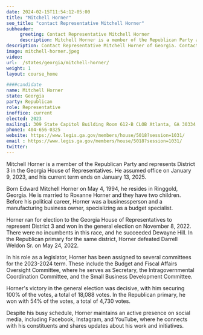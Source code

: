 ```yaml
---
date: 2024-02-15T11:54:12-05:00
title: "Mitchell Horner"
seo_title: "contact Representative Mitchell Horner"
subheader:
     greeting: Contact Representative Mitchell Horner
     description: Mitchell Horner is a member of the Republican Party and represents District 3 in the Georgia House of Representatives. He assumed office on January 9, 2023, and his current term ends on January 13, 2025.
description: Contact Representative Mitchell Horner of Georgia. Contact information for Mitchell Horner includes email address, phone number, and mailing address.
image: mitchell-horner.jpeg
video:
url:  /states/georgia/mitchell-horner/
weight: 1
layout: course_home

####candidate
name: Mitchell Horner
state: Georgia
party: Republican
role: Representative
inoffice: current
elected: 2023
mailing1: 309 State Capitol Building Room 612-B CLOB Atlanta, GA 30334
phone1: 404-656-0325
website: https://www.legis.ga.gov/members/house/5018?session=1031/
email : https://www.legis.ga.gov/members/house/5018?session=1031/
twitter:
---
```


Mitchell Horner is a member of the Republican Party and represents District 3 in the Georgia House of Representatives. He assumed office on January 9, 2023, and his current term ends on January 13, 2025.

Born Edward Mitchell Horner on May 4, 1994, he resides in Ringgold, Georgia. He is married to Roxanne Horner and they have two children. Before his political career, Horner was a businessperson and a manufacturing business owner, specializing as a budget specialist.

Horner ran for election to the Georgia House of Representatives to represent District 3 and won in the general election on November 8, 2022. There were no incumbents in this race, and he succeeded Dewayne Hill. In the Republican primary for the same district, Horner defeated Darrell Weldon Sr. on May 24, 2022.

In his role as a legislator, Horner has been assigned to several committees for the 2023-2024 term. These include the Budget and Fiscal Affairs Oversight Committee, where he serves as Secretary, the Intragovernmental Coordination Committee, and the Small Business Development Committee.

Horner's victory in the general election was decisive, with him securing 100% of the votes, a total of 18,088 votes. In the Republican primary, he won with 54% of the votes, a total of 4,730 votes.

Despite his busy schedule, Horner maintains an active presence on social media, including Facebook, Instagram, and YouTube, where he connects with his constituents and shares updates about his work and initiatives.
